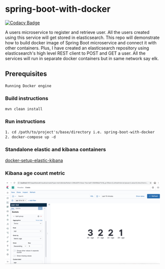 # spring-boot-with-docker

[![Codacy Badge](https://api.codacy.com/project/badge/Grade/e4b367754520420fa3c94cc88c9abb23)](https://app.codacy.com/manual/nishantrajput1212/spring-boot-with-docker?utm_source=github.com&utm_medium=referral&utm_content=nishant121212/spring-boot-with-docker&utm_campaign=Badge_Grade_Dashboard)

A users microservice to register and retrieve user. All the users created using this service will get stored in elasticsearch. This repo will demonstrate how to build docker image of Spring Boot microservice and connect it with other containers. Plus, I have created an elasticsearch repository using elasticsearch's high level REST client to POST and GET a user. All the services will run in separate docker containers but in same network say elk.

## Prerequisites
    Running Docker engine

### Build instructions
    mvn clean install

### Run instructions
    1. cd /path/to/project's/base/directory i.e. spring-boot-with-docker
    2. docker-compose up -d

### Standalone elastic and kibana containers
[docker-setup-elastic-kibana](https://github.com/nishant121212/HW-tutorial-docker-setup-elastic-kibana)

### Kibana age count metric
![Kibana visualisation](kibana.png)
